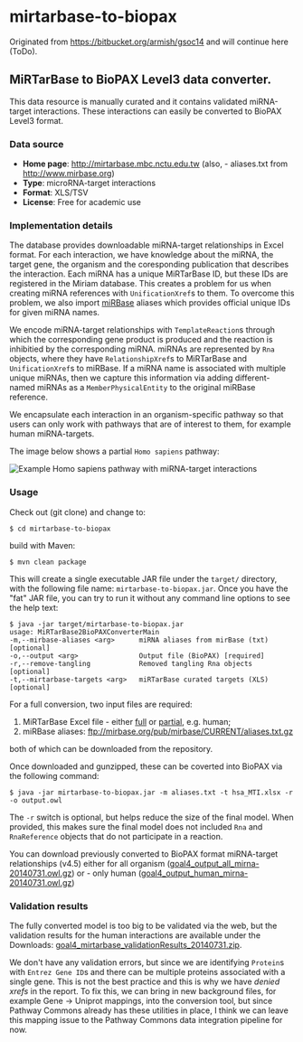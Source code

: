 # mirtarbase-to-biopax
Originated from https://bitbucket.org/armish/gsoc14 and will continue here (ToDo).

## MiRTarBase to BioPAX Level3 data converter.
This data resource is manually curated and it contains validated 
miRNA-target interactions. These interactions can easily be converted 
to BioPAX Level3 format.

### Data source
- **Home page**: http://mirtarbase.mbc.nctu.edu.tw (also, - aliases.txt from http://www.mirbase.org)
- **Type**: microRNA-target interactions
- **Format**: XLS/TSV
- **License**: Free for academic use

### Implementation details
The database provides downloadable miRNA-target relationships in Excel format.
For each interaction, we have knowledge about the miRNA, the target gene, 
the organism and the coresponding publication that describes the interaction.
Each miRNA has a unique MiRTarBase ID, but these IDs are registered in 
the Miriam database. This creates a problem for us when creating miRNA 
references with `UnificationXref`s to them. To overcome this problem, 
we also import [miRBase](http://www.mirbase.org/) aliases which provides 
official unique IDs for given miRNA names.

We encode miRNA-target relationships with `TemplateReaction`s through 
which the corresponding gene product is produced and the reaction is 
inhibitied by the corresponding miRNA. miRNAs are represented by `Rna` 
objects, where they have `RelationshipXref`s to MiRTarBase and 
`UnificationXref`s to miRBase. If a miRNA name is associated with multiple 
unique miRNAs, then we capture this information via adding different-named 
miRNAs as a `MemberPhysicalEntity` to the original miRBase reference.

We encapsulate each interaction in an organism-specific pathway so that 
users can only work with pathways that are of interest to them, 
for example human miRNA-targets. 

The image below shows a partial `Homo sapiens` pathway:

![Example Homo sapiens pathway with miRNA-target interactions](https://bitbucket.org/armish/gsoc14/downloads/goal4_human_mirna_screenshot-20140731.jpg)

### Usage
Check out (git clone) and change to:

	$ cd mirtarbase-to-biopax

build with Maven:

	$ mvn clean package

This will create a single executable JAR file under the `target/` directory, 
with the following file name: `mirtarbase-to-biopax.jar`. Once you have 
the "fat" JAR file, you can try to run it without any command line options 
to see the help text:

	$ java -jar target/mirtarbase-to-biopax.jar
	usage: MiRTarBase2BioPAXConverterMain
	-m,--mirbase-aliases <arg>      miRNA aliases from mirBase (txt) [optional]
	-o,--output <arg>               Output file (BioPAX) [required]
	-r,--remove-tangling            Removed tangling Rna objects [optional]
	-t,--mirtarbase-targets <arg>   miRTarBase curated targets (XLS) [optional]

For a full conversion, two input files are required:

1. MiRTarBase Excel file - either [full](http://mirtarbase.mbc.nctu.edu.tw/cache/download/6.1/miRTarBase_MTI.xlsx) 
or [partial](http://mirtarbase.mbc.nctu.edu.tw/cache/download/6.1/hsa_MTI.xlsx), e.g. human;
2. miRBase aliases: ftp://mirbase.org/pub/mirbase/CURRENT/aliases.txt.gz

both of which can be downloaded from the repository. 

Once downloaded and gunzipped, these can be coverted into BioPAX via the 
following command:

	$ java -jar mirtarbase-to-biopax.jar -m aliases.txt -t hsa_MTI.xlsx -r -o output.owl

The `-r` switch is optional, but helps reduce the size of the final model.
When provided, this makes sure the final model does not included `Rna` 
and `RnaReference` objects that do not participate in a reaction.

You can download previously converted to BioPAX format miRNA-target relationships (v4.5) 
either for all organism ([goal4_output_all_mirna-20140731.owl.gz](https://bitbucket.org/armish/gsoc14/downloads/goal4_output_all_mirna-20140731.owl.gz)) 
or - only human ([goal4_output_human_mirna-20140731.owl.gz](https://bitbucket.org/armish/gsoc14/downloads/goal4_output_human_mirna-20140731.owl.gz))

### Validation results
The fully converted model is too big to be validated via the web,
but the validation results for the human interactions are available under 
the Downloads: [goal4_mirtarbase_validationResults_20140731.zip](https://bitbucket.org/armish/gsoc14/downloads/goal4_mirtarbase_validationResults_20140731.zip).

We don't have any validation errors, but since we are identifying `Protein`s 
with `Entrez Gene ID`s and there can be multiple proteins associated 
with a single gene. This is not the best practice and this is why we 
have *denied xrefs* in the report. To fix this, we can bring in new 
background files, for example Gene -> Uniprot mappings, into the 
conversion tool, but since Pathway Commons already has these utilities 
in place, I think we can leave this mapping issue to the Pathway Commons 
data integration pipeline for now.
